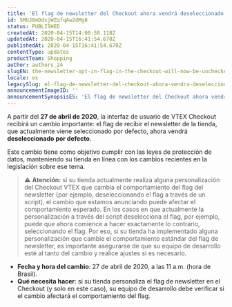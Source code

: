 ```yaml
---
title: 'El flag de newsletter del Checkout ahora vendrá deseleccionado por defecto'
id: 5MUJ8mDdxjWZqfqAw2dMg8
status: PUBLISHED
createdAt: 2020-04-15T14:00:58.118Z
updatedAt: 2020-04-15T16:41:54.670Z
publishedAt: 2020-04-15T16:41:54.670Z
contentType: updates
productTeam: Shopping
author: authors_24
slugEN: the-newsletter-opt-in-flag-in-the-checkout-will-now-be-unchecked-by-default
locale: es
legacySlug: el-flag-de-newsletter-del-checkout-ahora-vendra-deseleccionado-por-defecto
announcementImageID: ''
announcementSynopsisES: 'El flag de newsletter del Checkout ahora vendrá deseleccionado. Si usted personaliza el flag, comprenda el cambio.'
---
```


A partir del __27 de abril de 2020__, la interfaz de usuario de VTEX Checkout recibirá un cambio importante: el flag de recibir el newsletter de la tienda, que actualmente viene seleccionado por defecto, ahora vendrá __deseleccionado por defecto__.

Este cambio tiene como objetivo cumplir con las leyes de protección de datos, manteniendo su tienda en línea con los cambios recientes en la legislación sobre ese tema.

>⚠️ **Atención:** si su tienda actualmente realiza alguna personalización del Checkout VTEX que cambia el comportamiento del flag del newsletter (por ejemplo, deseleccionando el flag a través de un script), el cambio que estamos anunciando puede afectar el comportamiento esperado. En los casos en que actualmente la personalización a través del script deselecciona el flag, por ejemplo, puede que ahora comience a hacer exactamente lo contrario, seleccionando el flag. Por eso, si su tienda ha implementado alguna personalización que cambie el comportamiento estándar del flag de newsletter, es importante asegurarse de que su equipo de desarrollo esté al tanto del cambio y realice ajustes si es necesario.

- __Fecha y hora del cambio__: 27 de abril de 2020, a las 11 a.m. (hora de Brasil).
- __Qué necesita hacer__: si su tienda personaliza el flag de newsletter en el Checkout (y solo en este caso), su equipo de desarrollo debe verificar si el cambio afectará el comportamiento del flag.
